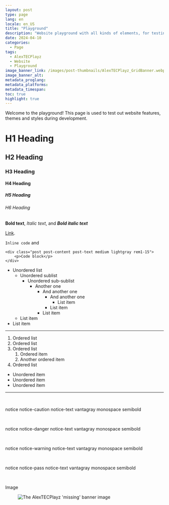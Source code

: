 ```yaml
---
layout: post
type: page
lang: en
locale: en_US
title: "Playground"
description: "Website playground with all kinds of elements, for testing purposes. Have fun!"
date: 2024-04-10
categories:
  - Page
tags:
  - AlexTECPlayz
  - Website
  - Playground
image_banner_link: /images/post-thumbnails/AlexTECPlayz_GridBanner.webp
image_banner_alt:
metadata_proglang:
metadata_platforms:
metadata_timespan:
toc: true
highlight: true
---
```


Welcome to the playground! This page is used to test out website features, themes and styles during development.

# H1 Heading

## H2 Heading

### H3 Heading

#### H4 Heading

##### H5 Heading

###### H6 Heading

**Bold text**, *Italic text*, and ***Bold italic text***

[Link](https://alextecplayz.github.io/about).

`Inline code` and

```
<div class="post post-content post-text medium lightgray rem1-15">
    <p>Code block</p>
</div>
```

- Unordered list
  - Unordered sublist
    - Unordered sub-sublist
      - Another one
        - And another one
          - And another one
            - List item
          - List item
        - List item
  - List item
- List item

---

1. Ordered list
2. Ordered list
3. Ordered list
    1. Ordered item
    2. Another ordered item
4. Ordered list
  - Unordered item
  - Unordered item
  - Unordered item


---

<br>

<p class="notice notice-caution notice-text vantagray monospace semibold">notice notice-caution notice-text vantagray monospace semibold</p><br>

<p class="notice notice-danger notice-text vantagray monospace semibold">notice notice-danger notice-text vantagray monospace semibold</p><br>

<p class="notice notice-warning notice-text vantagray monospace semibold">notice notice-warning notice-text vantagray monospace semibold</p><br>

<p class="notice notice-pass notice-text vantagray monospace semibold">notice notice-pass notice-text vantagray monospace semibold</p><br>

Image

<figure class="image-frame">
  <img class="post-image-size" src="{{ site.baseurl }}/images/post-thumbnails/Missing.webp" alt="The AlexTECPlayz 'missing' banner image" title="The AlexTECPlayz 'missing' banner image">
  <div class="image-frame-buttons">
    <a class="image-frame-button rem1 bold grotesk" href="{{ site.baseurl }}/images/post-thumbnails/Missing.webp" title="Maximize the image"><i data-lucide="maximize"></i></a>
  </div>
</figure>